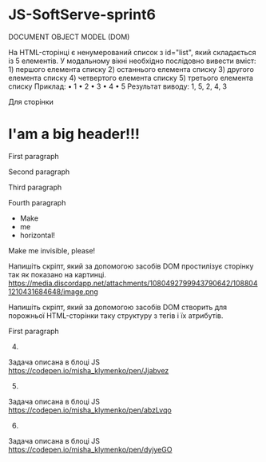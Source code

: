 # JS-SoftServe-sprint6
DOCUMENT OBJECT MODEL (DOM)


На HTML-сторінці є ненумерований список з id="list", який складається із 5 елементів. У модальному вікні необхідно послідовно вивести вміст:
     1) першого елемента списку
     2) останнього елемента списку
     3) другого елемента списку
     4) четвертого елемента списку
     5) третього елемента списку
Приклад:
•        1
•        2
•        3
•        4
•        5
Результат виводу: 1, 5, 2, 4, 3


Для сторінки
<body>
  <h1>I'am a big header!!!</h1>
  <div id="myDiv">
    <p>First paragraph</p>
    <p>Second paragraph</p>
    <p>Third paragraph</p>
    <p>Fourth paragraph</p>
  </div>
  <ul id="myList">
    <li>Make</li>
    <li>me</li>
    <li>horizontal!</li>
  </ul>
  <span>Make me invisible, please!</span>
</body>

Напишіть скріпт, який за допомогою засобів DOM простилізує сторінку так як показано на картинці.
https://media.discordapp.net/attachments/1080492799943790642/1088041210431684648/image.png


Напишіть скріпт, який за допомогою засобів DOM створить для порожньої HTML-сторінки таку структуру з тегів і їх атрибутів.
<body>
  <main class="mainClass check item">         
     <div id="myDiv">
         <p>First paragraph</p>           
     </div>
 </main> 
</body>


4.
Задача описана в блоці JS
https://codepen.io/misha_klymenko/pen/Jjabvez

5.
Задача описана в блоці JS
https://codepen.io/misha_klymenko/pen/abzLvqo

6.
Задача описана в блоці JS
https://codepen.io/misha_klymenko/pen/dyjyeGO